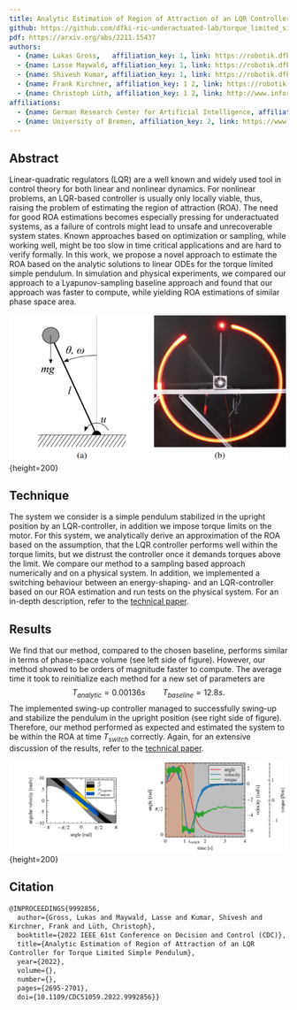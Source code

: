 ```yaml
---
title: Analytic Estimation of Region of Attraction of an LQR Controller for Torque Limited Simple Pendulum
github: https://github.com/dfki-ric-underactuated-lab/torque_limited_simple_pendulum/tree/master/software/python/simple_pendulum/controllers/lqr/analytic_roa_estimation
pdf: https://arxiv.org/abs/2211.15437
authors:
  - {name: Lukas Gross,   affiliation_key: 1, link: https://robotik.dfki-bremen.de/de/ueber-uns/mitarbeiter/lugr02.html}
  - {name: Lasse Maywald, affiliation_key: 1, link: https://robotik.dfki-bremen.de/de/ueber-uns/mitarbeiter/lama02/}
  - {name: Shivesh Kumar, affiliation_key: 1, link: https://robotik.dfki-bremen.de/de/ueber-uns/mitarbeiter/shku02.html}
  - {name: Frank Kirchner, affiliation_key: 1 2, link: https://robotik.dfki-bremen.de/de/ueber-uns/mitarbeiter/frki01.html}
  - {name: Christoph Lüth, affiliation_key: 1 2, link: http://www.informatik.uni-bremen.de/~clueth/}
affiliations:
  - {name: German Research Center for Artificial Intelligence, affiliation_key: 1, link: https://www.dfki.de/en/web}
  - {name: University of Bremen, affiliation_key: 2, link: https://www.uni-bremen.de/}
---
```


## Abstract
Linear-quadratic regulators (LQR) are a well known and widely used tool in control theory for both linear and nonlinear dynamics. For nonlinear problems, an LQR-based controller is usually only locally viable, thus, raising the problem of estimating the region of attraction (ROA). The need for good ROA estimations becomes especially pressing for underactuated systems, as a failure of controls might lead to unsafe and unrecoverable system states. Known approaches based on optimization or sampling, while working well, might be too slow in time critical applications and are hard to verify formally. In this work, we propose a novel approach to estimate the ROA based on the analytic solutions to linear ODEs for the torque limited simple pendulum. In simulation and physical experiments, we compared our approach to a Lyapunov-sampling baseline approach and found that our approach was faster to compute, while yielding ROA estimations of similar phase space area.

![(a) schematic of the pendulum, (b) long exposure shot of the physical system](static/figures/double.png){height=200}

## Technique
The system we consider is a simple pendulum stabilized in the upright position by an LQR-controller, in addition we impose torque limits on the motor. For this system, we analytically derive an approximation of the ROA based on the assumption, that the LQR controller performs well within the torque limits, but we distrust the controller once it demands torques above the limit. We compare our method to a sampling based approach numerically and on a physical system. In addition, we implemented a switching behaviour between an energy-shaping- and an LQR-controller based on our ROA estimation and run tests on the physical system. For an in-depth description, refer to the [technical paper](https://arxiv.org/abs/2211.15437).

## Results
We find that our method, compared to the chosen baseline, performs similar in terms of phase-space volume (see left side of figure). However, our method showed to be orders of magnitude faster to compute. The average time it took to reinitialize each method for a new set of parameters are
$$
T_{analytic} = 0.00136s \qquad T_{baseline} = 12.8s.
$$
The implemented swing-up controller managed to successfully swing-up and stabilize the pendulum in the upright position (see right side of figure). Therefore, our method performed as expected and estimated the system to be within the ROA at time $T_{switch}$ correctly. Again, for an extensive discussion of the results, refer to the [technical paper](https://arxiv.org/abs/2211.15437).

![(left) exemplary result of numerical experiments, (right) proof of concept of a switching swing-up behaviour on the physical system](static/figures/results.png){height=200}

## Citation
```
@INPROCEEDINGS{9992856,
  author={Gross, Lukas and Maywald, Lasse and Kumar, Shivesh and Kirchner, Frank and Lüth, Christoph},
  booktitle={2022 IEEE 61st Conference on Decision and Control (CDC)}, 
  title={Analytic Estimation of Region of Attraction of an LQR Controller for Torque Limited Simple Pendulum}, 
  year={2022},
  volume={},
  number={},
  pages={2695-2701},
  doi={10.1109/CDC51059.2022.9992856}}
```


